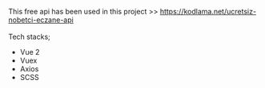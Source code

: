 This free api has been used in this project >> https://kodlama.net/ucretsiz-nobetci-eczane-api 
<br>
<br>
Tech stacks;
* Vue 2
* Vuex
* Axios
* SCSS
